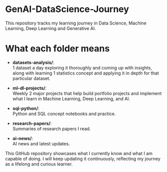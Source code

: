 # GenAI-DataScience-Journey
This repository tracks my learning journey in Data Science, Machine Learning, Deep Learning and Generative AI.  

# What each folder means
- **datasets-analysis/**:  
  1 dataset a day exploring it thoroughly and coming up with insights, along with learning 1 statistics concept and applying it in depth for that particular dataset.

- **ml-dl-projects/**:  
  Weekly 2 major projects that help build portfolio projects and implement what I learn in Machine Learning, Deep Learning, and AI.

- **sql-python/**:  
  Python and SQL concept notebooks and practice.

- **research-papers/**:  
  Summaries of research papers I read.

- **ai-news/**:  
  AI news and latest updates.

This GitHub repository showcases what I currently know and what I am capable of doing. I will keep updating it continuously, reflecting my journey as a lifelong and curious learner.



